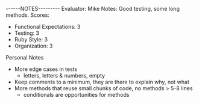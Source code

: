 ------NOTES---------
Evaluator: Mike
Notes: Good testing, some long methods.
Scores:
* Functional Expectations: 3
* Testing: 3
* Ruby Style: 3
* Organization: 3

Personal Notes
* More edge cases in tests
    * letters, letters & numbers, empty
* Keep comments to a minimum, they are there to explain why, not what
* More methods that reuse small chunks of code, no methods > 5-8 lines
    * conditionals are opportunities for methods
